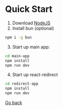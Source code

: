 # Quick Start

1. Download [NodeJS](https://nodejs.org/en/download/)
2. Install bun (optional)

```bash
npm i -g bun
```

3. Start up main app:

```bash
cd main-app
npm install
npm run dev
```

4. Start up react-redirect

```bash
cd redirect-app
npm install
npm run dev
```

[Go back](README.md)
